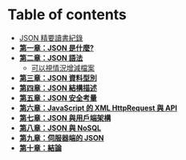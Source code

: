 # Table of contents

- [JSON 精要讀書紀錄](../README.md)
- **[第一章：JSON 是什麼?](1-what-is-json.md)**
- **[第二章：JSON 語法](elements.md)**
  - [可以視情況增減檔案](components.md)
- **[第三章：JSON 資料型別](variants.md)**
- **[第四章：JSON 結構描述](nested-components.md)**
- **[第五章：JSON 安全考量](layouts.md)**
- **[第六章：JavaScript 的 XML HttpRequest 與 API](helpers.md)**
- **[第七章：JSON 與用戶端架構](helpers.md)**
- **[第八章：JSON 與 NoSQL](8-json-and-nosql.md)**
- **[第九章：伺服器端的 JSON](8-json-and-nosql.md)**
- **[第十章：結論](summary.md)**